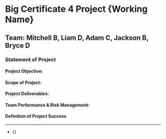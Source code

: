 # Big Certificate 4 Project {Working Name}
## Team: Mitchell B, Liam D, Adam C, Jackson B, Bryce D

### **Statement of Project**

#### Project Objective:
#### Scope of Project:
#### Project Deliverables:
#### Team Performance & Risk Management:
#### Definition of Project Success


***

* {}


